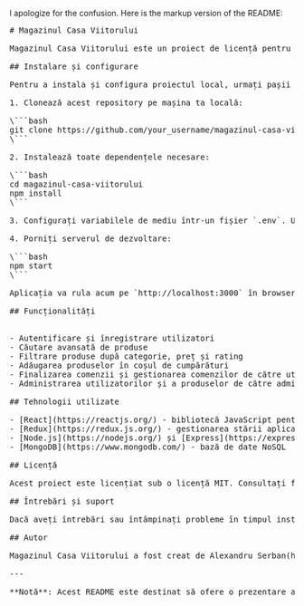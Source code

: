 I apologize for the confusion. Here is the markup version of the README:

<pre>
# Magazinul Casa Viitorului

Magazinul Casa Viitorului este un proiect de licență pentru Facultatea de Informatica din cadrul Universitatii Titu Maiorecu care reprezintă un site de e-commerce ce comercializează dispozitive inteligente pentru casă.

## Instalare și configurare

Pentru a instala și configura proiectul local, urmați pașii de mai jos:

1. Clonează acest repository pe mașina ta locală:

\```bash
git clone https://github.com/your_username/magazinul-casa-viitorului.git
\```

2. Instalează toate dependențele necesare:

\```bash
cd magazinul-casa-viitorului
npm install
\```

3. Configurați variabilele de mediu într-un fișier `.env`. Utilizați `.env.example` ca șablon.

4. Porniți serverul de dezvoltare:

\```bash
npm start
\```

Aplicația va rula acum pe `http://localhost:3000` în browserul dvs.

## Funcționalități


- Autentificare și înregistrare utilizatori
- Căutare avansată de produse
- Filtrare produse după categorie, preț și rating
- Adăugarea produselor în coșul de cumpărături
- Finalizarea comenzii și gestionarea comenzilor de către utilizator
- Administrarea utilizatorilor și a produselor de către administratori

## Tehnologii utilizate

- [React](https://reactjs.org/) - bibliotecă JavaScript pentru construirea interfeței
- [Redux](https://redux.js.org/) - gestionarea stării aplicației
- [Node.js](https://nodejs.org/) și [Express](https://expressjs.com/) - server de back-end
- [MongoDB](https://www.mongodb.com/) - bază de date NoSQL

## Licență

Acest proiect este licențiat sub o licență MIT. Consultați fișierul [LICENSE](LICENSE) pentru mai multe informații.

## Întrebări și suport

Dacă aveți întrebări sau întâmpinați probleme în timpul instalării sau rulării aplicației, vă rugăm să creați o problemă (issue) în secțiunea [Issues](https://github.com/your_username/magazinul-casa-viitorului/issues) a acestui repo.

## Autor

Magazinul Casa Viitorului a fost creat de Alexandru Serban(https://github.com/your_username) ca proiect de licență pentru Universitatea Titu Maiorescu.

---

**Notă**: Acest README este destinat să ofere o prezentare a proiectului și să ofere instrucțiuni pentru instalare și utilizare. Puteți să personalizați și să extindeți acest fișier în funcție de necesitățile dvs.
</pre>
